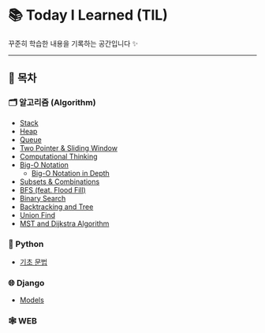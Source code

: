 # 📚 Today I Learned (TIL)

꾸준히 학습한 내용을 기록하는 공간입니다 ✨

---

## 📌 목차

### 🗂️ 알고리즘 (Algorithm)

-   [Stack](Algorithm/Stack.md)
-   [Heap](Algorithm/Heap.md)
-   [Queue](Algorithm/Queue.md)
-   [Two Pointer & Sliding Window](Algorithm/Two_pointer_Algorithm_and_Window_Sliding.md)
-   [Computational Thinking](Algorithm/Computational_thinking.md)
-   [Big-O Notation](Algorithm/Big-O_notation.md)
    -   [Big-O Notation in Depth](Algorithm/Big-O_notation_in_depth.md)
-   [Subsets & Combinations](Algorithm/Subsets&Combinations.md)
-   [BFS (feat. Flood Fill)](Algorithm/bfs_(feat_flood_fill).md)
-   [Binary Search](Algorithm/binary_search.md)
-   [Backtracking and Tree](Algorithm/Backtracking&Tree.md)
-   [Union Find](Algorithm/Union_find.md)
-   [MST and Dijkstra Algorithm](MST_Dijkstra.md)

### 🐍 Python

-   [기초 문법](Python/Basic_Syntax.md)

### 🌐 Django

-   [Models](Django/Models.md)

### 🕸️ WEB
